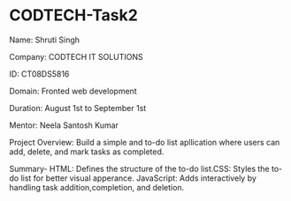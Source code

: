 # CODTECH-Task2

Name: Shruti Singh

Company: CODTECH IT SOLUTIONS

ID: CT08DS5816

Domain: Fronted web development

Duration: August 1st to September 1st

Mentor: Neela Santosh Kumar

Project Overview: Build a simple and to-do list apllication where users can add, delete, and mark tasks as completed.

Summary- HTML: Defines the structure of the to-do list.CSS: Styles the to-do list for better visual apperance. JavaScript: Adds interactively by handling task addition,completion, and deletion.
